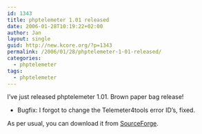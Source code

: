 ```yaml
---
id: 1343
title: phptelemeter 1.01 released
date: 2006-01-28T10:19:22+02:00
author: Jan
layout: single
guid: http://new.kcore.org/?p=1343
permalink: /2006/01/28/phptelemeter-1-01-released/
categories:
  - phptelemeter
tags:
  - phptelemeter
---
```

I&#8217;ve just released phptelemeter 1.01. Brown paper bag release!

  * Bugfix: I forgot to change the Telemeter4tools error ID&#8217;s, fixed.

As per usual, you can download it from <a href="http://sourceforge.net/projects/phptelemeter" target="_blank">SourceForge</a>.